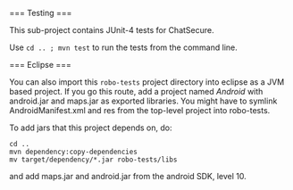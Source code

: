 === Testing ===

This sub-project contains JUnit-4 tests for ChatSecure.

Use `cd .. ; mvn test` to run the tests from the command line.

=== Eclipse ===

You can also import this `robo-tests` project directory into eclipse as a JVM based project.  If you go this route, add a project named _Android_ with android.jar and maps.jar as exported libraries.  You might have to symlink AndroidManifest.xml and res from the top-level project into robo-tests.

To add jars that this project depends on, do:

    cd ..
    mvn dependency:copy-dependencies
    mv target/dependency/*.jar robo-tests/libs

and add maps.jar and android.jar from the android SDK, level 10.

